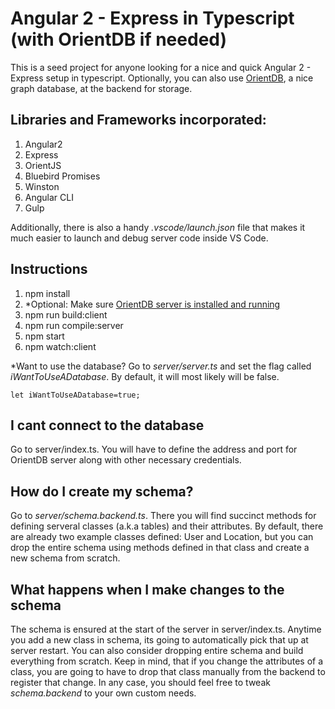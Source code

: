# Angular 2 - Express in Typescript (with OrientDB if needed)

This is a seed project for anyone looking for a nice and quick Angular 2 - Express setup in typescript. Optionally, you can also use [OrientDB](http://orientdb.com/orientdb/), a nice graph database, 
at the backend for storage.

## Libraries and Frameworks incorporated:
1. Angular2 
2. Express
3. OrientJS
4. Bluebird Promises
5. Winston
6. Angular CLI
7. Gulp

Additionally, there is also a handy _.vscode/launch.json_ file that makes it much easier to launch and debug server code inside VS Code.
## Instructions
1. npm install
2. *Optional: Make sure [OrientDB server is installed and running](http://orientdb.com/docs/2.1/Tutorial-Run-the-server.html)
3. npm run build:client
4. npm run compile:server
5. npm start
6. npm watch:client

*Want to use the database? Go to *server/server.ts* and set the flag called _iWantToUseADatabase_. By default, it will most likely will be false.

`let iWantToUseADatabase=true;`

## I cant connect to the database

Go to server/index.ts. You will have to define the address and port for OrientDB server along with other necessary credentials.

## How do I create my schema?

Go to *server/schema.backend.ts*. There you will find succinct methods for defining serveral classes (a.k.a tables) and their attributes.
 By default, there are already two example classes defined: User and Location, but you can drop the entire schema using methods defined 
in that class and create a new schema from scratch.

## What happens when I make changes to the schema
The schema is ensured at the start of the server in server/index.ts. Anytime you add a new class in schema, its going to automatically
 pick that up at server restart. You can also consider dropping entire schema and build everything from scratch. Keep in mind, that if you change the attributes
 of a class, you are going to have to drop that class manually from the backend to register that change. In any case, you should feel free to 
 tweak _schema.backend_ to your own custom needs. 